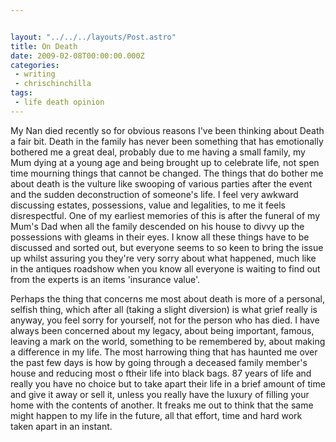 ```yaml
---


layout: "../../../layouts/Post.astro"
title: On Death
date: 2009-02-08T00:00:00.000Z
categories:
 - writing
 - chrischinchilla
tags:
 - life death opinion
---
```


My Nan died recently so for obvious reasons I've been thinking about Death a fair bit. Death in the family has never been something that has emotionally bothered me a great deal, probably due to me having a small family, my Mum dying at a young age and being brought up to celebrate life, not spen time mourning things that cannot be changed. The things that do bother me about death is the vulture like swooping of various parties after the event and the sudden deconstruction of someone's life. I feel very awkward discussing estates, possessions, value and legalities, to me it feels disrespectful. One of my earliest memories of this is after the funeral of my Mum's Dad when all the family descended on his house to divvy up the possessions with gleams in their eyes. I know all these things have to be discussed and sorted out, but everyone seems to so keen to bring the issue up whilst assuring you they're very sorry about what happened, much like in the antiques roadshow when you know all everyone is waiting to find out from the experts is an items 'insurance value'.

Perhaps the thing that concerns me most about death is more of a personal, selfish thing, which after all (taking a slight diversion) is what grief really is anyway, you feel sorry for yourself, not for the person who has died. I have always been concerned about my legacy, about being important, famous, leaving a mark on the world, something to be remembered by, about making a difference in my life. The most harrowing thing that has haunted me over the past few days is how by going through a deceased family member's house and reducing most o ftheir life into black bags. 87 years of life and really you have no choice but to take apart their life in a brief amount of time and give it away or sell it, unless you really have the luxury of filling your home with the contents of another. It freaks me out to think that the same might happen to my life in the future, all that effort, time and hard work taken apart in an instant.
